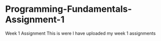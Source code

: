 # Programming-Fundamentals-Assignment-1
Week 1 Assignment
This is were I have uploaded my week 1 assignments
